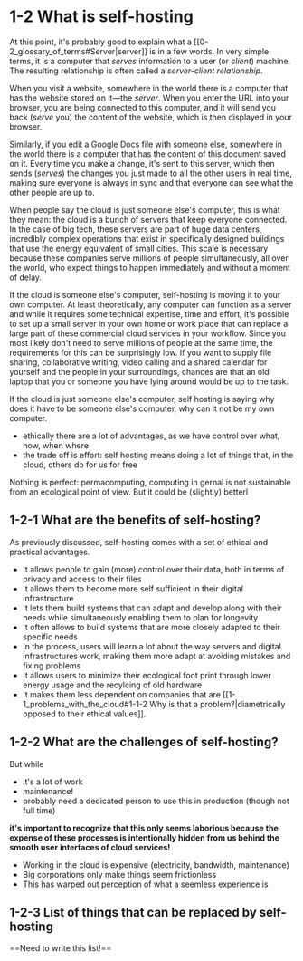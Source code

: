 # 1-2 What is self-hosting

At this point, it's probably good to explain what a [[0-2_glossary_of_terms#Server|server]] is in a few words. In very simple terms, it is a computer that *serves* information to a user (or *client*) machine. The resulting relationship is often called a *server-client relationship*.

When you visit a website, somewhere in the world there is a computer that has the website stored on it—the *server*. When you enter the URL into your browser, you are being connected to this computer, and it will send you back (*serve* you) the content of the website, which is then displayed in your browser.

Similarly, if you edit a Google Docs file with someone else, somewhere in the world there is a computer that has the content of this document saved on it. Every time you make a change, it's sent to this server, which then sends (*serves*) the changes you just made to all the other users in real time, making sure everyone is always in sync and that everyone can see what the other people are up to.

When people say the cloud is just someone else's computer, this is what they mean: the cloud is a bunch of servers that keep everyone connected. In the case of big tech, these servers are part of huge data centers, incredibly complex operations that exist in specifically designed buildings that use the energy equivalent of small cities. This scale is necessary because these companies serve millions of people simultaneously, all over the world, who expect things to happen immediately and without a moment of delay. 

If the cloud is someone else's computer, self-hosting is moving it to your own computer. At least theoretically, any computer can function as a server and while it requires some technical expertise, time and effort, it's possible to set up a small server in your own home or work place that can replace a large part of these commercial cloud services in your workflow. Since you most likely don't need to serve millions of people at the same time, the requirements for this can be surprisingly low. If you want to supply file sharing, collaborative writing, video calling and a shared calendar for yourself and the people in your surroundings, chances are that an old laptop that you or someone you have lying around would be up to the task.









If the cloud is just someone else's computer, self hosting is saying why does it have to be someone else's computer, why can it not be my own computer.
- ethically there are a lot of advantages, as we have control over what, how, when where
- the trade off is effort: self hosting means doing a lot of things that, in the cloud, others do for us for free

Nothing is perfect: permacomputing, computing in gernal is not sustainable from an ecological point of view. But it could be (slightly) betterl

## 1-2-1 What are the benefits of self-hosting?

As previously discussed, self-hosting comes with a set of ethical and practical advantages.

- It allows people to gain (more) control over their data, both in terms of privacy and access to their files
- It allows them to become more self sufficient in their digital infrastructure
- It lets them build systems that can adapt and develop along with their needs while simultaneously enabling them to plan for longevity
- It often allows to build systems that are more closely adapted to their specific needs
- In the process, users will learn a lot about the way servers and digital infrastructures work, making them more adapt at avoiding mistakes and fixing problems
- It allows users to minimize their ecological foot print through lower energy usage and the recylcing of old hardware
- It makes them less dependent on companies that are [[1-1_problems_with_the_cloud#1-1-2 Why is that a problem?|diametrically opposed to their ethical values]].

## 1-2-2 What are the challenges of self-hosting?

But while 



- it's a lot of work
- maintenance!
- probably need a dedicated person to use this in production (though not full time)

**it's important to recognize that this only seems laborious because the expense of these processes is intentionally hidden from us behind the smooth user interfaces of cloud services!**
- Working in the cloud is expensive (electricity, bandwidth, maintenance)
- Big corporations only make things seem frictionless
- This has warped out perception of what a seemless experience is

## 1-2-3 List of things that can be replaced by self-hosting

==Need to write this list!==